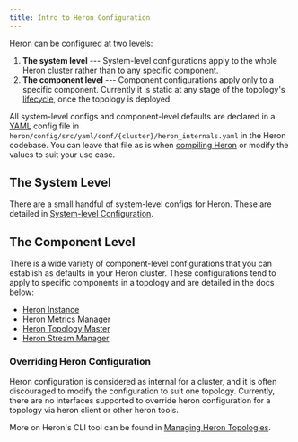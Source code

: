 ```yaml
---
title: Intro to Heron Configuration
---
```


Heron can be configured at two levels:

1. **The system level** --- System-level configurations apply to the whole
Heron cluster rather than to any specific component.
2. **The component level** --- Component configurations apply only to a
specific component. Currently it is static at any stage of the topology's
[lifecycle](../../../concepts/topologies#topology-lifecycle), once the topology
is deployed.

All system-level configs and component-level defaults are declared in a
[YAML](http://www.yaml.org/) config file in `heron/config/src/yaml/conf/{cluster}/heron_internals.yaml`
in the Heron codebase. You can leave that file as is when [compiling
Heron](../../../developers/compiling) or modify the values to suit your use
case.

## The System Level

There are a small handful of system-level configs for Heron. These are detailed
in [System-level Configuration](../system).

## The Component Level

There is a wide variety of component-level configurations that you can establish
as defaults in your Heron cluster. These configurations tend to apply to
specific components in a topology and are detailed in the docs below:

* [Heron Instance](../instance)
* [Heron Metrics Manager](../metrics-manager)
* [Heron Topology Master](../tmaster)
* [Heron Stream Manager](../stmgr)

### Overriding Heron Configuration

Heron configuration is considered as internal for 
a cluster, and it is often discouraged to modify the configuration to suit one topology.
Currently, there are no interfaces supported to override heron configuration
for a topology via heron client or other heron tools.

More on Heron's CLI tool can be found in [Managing Heron
Topologies](../../../../heron-cli).
